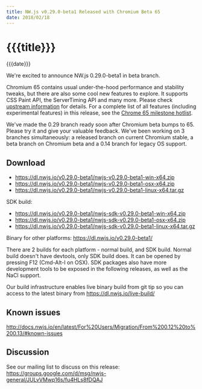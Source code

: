 ```yaml
---
title: NW.js v0.29.0-beta1 Released with Chromium Beta 65
date: 2018/02/18
---
```

# {{{title}}}
{{{date}}}

We're excited to announce NW.js 0.29.0-beta1 in beta branch.

Chromium 65 contains usual under-the-hood performance and stability tweaks, but there are also some cool new features to explore. It supports CSS Paint API, the ServerTiming API and many more. Please check [upstream information](https://blog.chromium.org/2018/02/chrome-65-beta-css-paint-api-and.html) for details. For a complete list of all features (including experimental features) in this release, see the [Chrome 65 milestone hotlist](https://www.chromestatus.com/features#milestone=65).

We've made the 0.29 branch ready soon after Chromium beta bumps to 65. Please try it and give your valuable feedback. We've been working on 3 branches simultaneously: a released branch on current Chromium stable, a beta branch on Chromium beta and a 0.14 branch for legacy OS support.

## Download 

* https://dl.nwjs.io/v0.29.0-beta1/nwjs-v0.29.0-beta1-win-x64.zip 
* https://dl.nwjs.io/v0.29.0-beta1/nwjs-v0.29.0-beta1-osx-x64.zip 
* https://dl.nwjs.io/v0.29.0-beta1/nwjs-v0.29.0-beta1-linux-x64.tar.gz 

SDK build: 
* https://dl.nwjs.io/v0.29.0-beta1/nwjs-sdk-v0.29.0-beta1-win-x64.zip 
* https://dl.nwjs.io/v0.29.0-beta1/nwjs-sdk-v0.29.0-beta1-osx-x64.zip 
* https://dl.nwjs.io/v0.29.0-beta1/nwjs-sdk-v0.29.0-beta1-linux-x64.tar.gz 

Binary for other platforms: https://dl.nwjs.io/v0.29.0-beta1/ 

There are 2 builds for each platform - normal build, and SDK build. Normal build doesn't have devtools, only SDK build does. lt can be opened by pressing F12 (Cmd-Alt-I on OSX). SDK packages also have more development tools to be exposed in the following releases, as well as the NaCl support.

Our build infrastructure enables live binary build from git tip so you can access to the latest binary from https://dl.nwjs.io/live-build/ 

## Known issues 
 
http://docs.nwjs.io/en/latest/For%20Users/Migration/From%200.12%20to%200.13/#known-issues

## Discussion

See our mailing list to discuss on this release: https://groups.google.com/d/msg/nwjs-general/JULvVMwp16s/fu4HLs8fDQAJ
